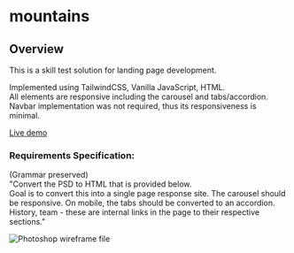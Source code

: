 # mountains

## Overview
This is a skill test solution for landing page development.

Implemented using TailwindCSS, Vanilla JavaScript, HTML.  
All elements are responsive including the carousel and tabs/accordion.
Navbar implementation was not required, thus its responsiveness is minimal.

[Live demo](https://mountains.vadzimk.com)

### Requirements Specification:
(Grammar preserved)  
"Convert the PSD to HTML that is provided below.  
Goal is to convert this into a single page response site. The carousel should be responsive. On mobile, the tabs should be converted to an accordion. History, team - these are internal links in the page to their respective sections."

![Photoshop wireframe file](./CT_SkillTest_v3.png)